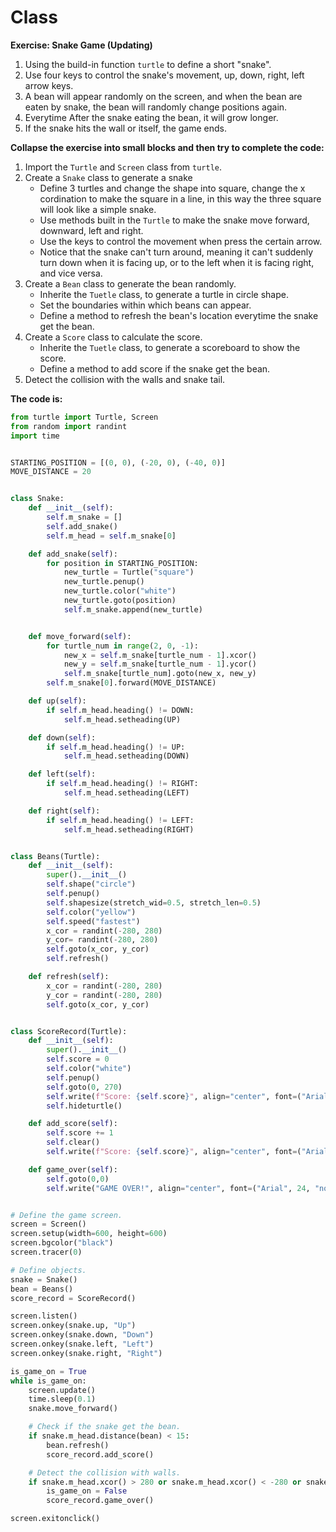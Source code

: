 # Class

**Exercise: Snake Game (Updating)**
1. Using the build-in function `turtle` to define a short "snake".
2. Use four keys to control the snake's movement, up, down, right, left arrow keys.
3. A bean will appear randomly on the screen, and when the bean are eaten by snake, the bean will randomly change positions again.
4. Everytime After the snake eating the bean, it will grow longer.
5. If the snake hits the wall or itself, the game ends.

**Collapse the exercise into small blocks and then try to complete the code:**

1. Import the `Turtle` and `Screen` class from `turtle`.
2. Create a `Snake` class to generate a snake
    - Define 3 turtles and change the shape into square, change the x cordination to make the square in a line, in this way the three square will look like a simple snake.
    - Use methods built in the `Turtle` to make the snake move forward, downward, left and right.
    - Use the keys to control the movement when press the certain arrow.
    - Notice that the snake can't turn around, meaning it can't suddenly turn down when it is facing up, or to the left when it is facing right, and vice versa.
3. Create a `Bean` class to generate the bean randomly.
    - Inherite the `Tuetle` class, to generate a turtle in circle shape.
    - Set the boundaries within which beans can appear.
    - Define a method to refresh the bean's location everytime the snake get the bean.
4. Create a `Score` class to calculate the score.
    - Inherite the `Tuetle` class, to generate a scoreboard to show the score.
    - Define a method to add score if the snake get the bean.
5. Detect the collision with the walls and snake tail.

**The code is:**
```py
from turtle import Turtle, Screen
from random import randint
import time


STARTING_POSITION = [(0, 0), (-20, 0), (-40, 0)]
MOVE_DISTANCE = 20


class Snake:
    def __init__(self):
        self.m_snake = []
        self.add_snake()
        self.m_head = self.m_snake[0]

    def add_snake(self):
        for position in STARTING_POSITION:
            new_turtle = Turtle("square")
            new_turtle.penup()
            new_turtle.color("white")
            new_turtle.goto(position)
            self.m_snake.append(new_turtle)


    def move_forward(self):
        for turtle_num in range(2, 0, -1):
            new_x = self.m_snake[turtle_num - 1].xcor()
            new_y = self.m_snake[turtle_num - 1].ycor()
            self.m_snake[turtle_num].goto(new_x, new_y)
        self.m_snake[0].forward(MOVE_DISTANCE)

    def up(self):
        if self.m_head.heading() != DOWN:
            self.m_head.setheading(UP)

    def down(self):
        if self.m_head.heading() != UP:
            self.m_head.setheading(DOWN)

    def left(self):
        if self.m_head.heading() != RIGHT:
            self.m_head.setheading(LEFT)

    def right(self):
        if self.m_head.heading() != LEFT:
            self.m_head.setheading(RIGHT)


class Beans(Turtle):
    def __init__(self):
        super().__init__()
        self.shape("circle")
        self.penup()
        self.shapesize(stretch_wid=0.5, stretch_len=0.5)
        self.color("yellow")
        self.speed("fastest")
        x_cor = randint(-280, 280)
        y_cor= randint(-280, 280)
        self.goto(x_cor, y_cor)
        self.refresh()

    def refresh(self):
        x_cor = randint(-280, 280)
        y_cor = randint(-280, 280)
        self.goto(x_cor, y_cor)


class ScoreRecord(Turtle):
    def __init__(self):
        super().__init__()
        self.score = 0
        self.color("white")
        self.penup()
        self.goto(0, 270)
        self.write(f"Score: {self.score}", align="center", font=("Arial", 24, "normal"))
        self.hideturtle()

    def add_score(self):
        self.score += 1
        self.clear()
        self.write(f"Score: {self.score}", align="center", font=("Arial", 24, "normal"))

    def game_over(self):
        self.goto(0,0)
        self.write("GAME OVER!", align="center", font=("Arial", 24, "normal"))


# Define the game screen.
screen = Screen()
screen.setup(width=600, height=600)
screen.bgcolor("black")
screen.tracer(0)

# Define objects.
snake = Snake()
bean = Beans()
score_record = ScoreRecord()

screen.listen()
screen.onkey(snake.up, "Up")
screen.onkey(snake.down, "Down")
screen.onkey(snake.left, "Left")
screen.onkey(snake.right, "Right")

is_game_on = True
while is_game_on:
    screen.update()
    time.sleep(0.1)
    snake.move_forward()

    # Check if the snake get the bean.
    if snake.m_head.distance(bean) < 15:
        bean.refresh()
        score_record.add_score()

    # Detect the collision with walls.
    if snake.m_head.xcor() > 280 or snake.m_head.xcor() < -280 or snake.m_head.ycor() > 280 or snake.m_head.ycor() < -280:
        is_game_on = False
        score_record.game_over()

screen.exitonclick()

```
